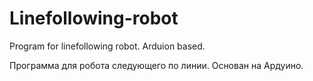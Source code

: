 # Linefollowing-robot
Program for linefollowing robot. Arduion based.

Программа для робота следующего по линии. Основан на Ардуино.
